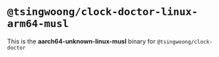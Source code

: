 # `@tsingwoong/clock-doctor-linux-arm64-musl`

This is the **aarch64-unknown-linux-musl** binary for `@tsingwoong/clock-doctor`
